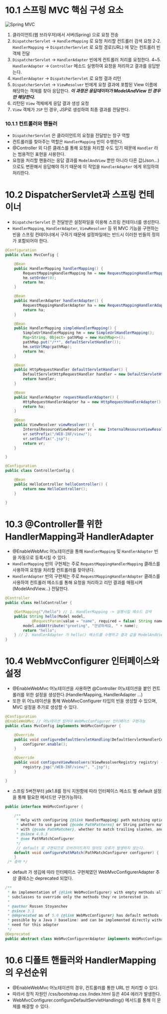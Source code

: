 # 10.1 스프링 MVC 핵심 구성 요소
![Spring MVC](https://velog.velcdn.com/images/idean3885/post/af165bda-7361-4c20-89e8-f8b78ce1160f/image.png)
1. 클라이언트(웹 브라우저)에서 서버(Spring) 으로 요청 전송
2. `DispatcherServlet` -> `HandlerMapping` 로 요청 처리할 컨트롤러 검색 요청
   2-2. `HandlerMapping` -> `DispatcherServlet` 로 요청 경로(URL) 에 맞는 컨트롤러 빈 객체 전달
3. `DispatcherServlet` -> `HandlerAdapter` 빈에게 컨트롤러 처리를 요청한다.
   4~5. `HandlerAdapter` -> `Controller` 메소드 실행하여 요청을 처리하고 결과를 응답받는다.
6. `HandlerAdapter` -> `DispatcherServlet` 로 요청 결과 리턴
7. `DispatcherServlet` -> `ViewResolver` 빈에게 요청 결과에 포함된 View 이름에 해당하는 객체를 찾아 응답한다.
   ***이 과정은 응답데이터가 ModelAndView 인 경우만 해당한다.***
8. 리턴된 `View` 객체에게 응답 결과 생성 요청
9. `View` 객체가 `JSP` 인 경우, JSP로 생성하여 최종 결과를 전달한다.

### 10.1.1 컨트롤러와 핸들러
- `DispatcherServlet` 은 클라이언트의 요청을 전달받는 창구 역할
- 컨트롤러를 찾아주는 역할은 `HandlerMapping` 빈이 수행한다.
- @Controller 외 다른 클래스를 통해 요청을 처리할 수도 있기 때문에 `Handler` 라는 범용적인 표현을 사용한다.
- 요청을 처리할 핸들러는 응답 결과를 `ModelAndView` 뿐만 아니라 다른 값(Json...) 으로도 변환해서 응답해야 하기 때문에 이 작업을 `HandlerAdapter` 에게 위임하여 처리한다.

# 10.2 DispatcherServlet과 스프링 컨테이너
- `DispatcherServlet` 은 전달받은 설정파일을 이용해 스프링 컨테이너를 생성한다.
- `HandlerMapping`, `HandlerAdapter`, `ViewResolver` 등 위 MVC 기능을 구현하는 빈을 스프링 컨테이너에서 구하기 때문에 설정파일에는 반드시 이러한 빈들의 정의가 포함되어야 한다.
```java
@Configuration
public class MvcConfig {

	@Bean
	public HandlerMapping handlerMapping() {
		RequestMappingHandlerMapping hm = new RequestMappingHandlerMapping();
		hm.setOrder(0);
		return hm;
	}

	@Bean
	public HandlerAdapter handlerAdapter() {
		RequestMappingHandlerAdapter ha = new RequestMappingHandlerAdapter();
		return ha;
	}

	@Bean
	public HandlerMapping simpleHandlerMapping() {
		SimpleUrlHandlerMapping hm = new SimpleUrlHandlerMapping();
		Map<String, Object> pathMap = new HashMap<>();
		pathMap.put("/**", defaultServletHandler());
		hm.setUrlMap(pathMap);
		return hm;
	}

	@Bean
	public HttpRequestHandler defaultServletHandler() {
		DefaultServletHttpRequestHandler handler = new DefaultServletHttpRequestHandler();
		return handler;
	}

	@Bean
	public HandlerAdapter requestHandlerAdapter() {
		HttpRequestHandlerAdapter ha = new HttpRequestHandlerAdapter();
		return ha;
	}

	@Bean
	public ViewResolver viewResolver() {
		InternalResourceViewResolver vr = new InternalResourceViewResolver();
		vr.setPrefix("/WEB-INF/view/");
		vr.setSuffix(".jsp");
		return vr;
	}

}

@Configuration
public class ControllerConfig {

	@Bean
	public HelloController helloController() {
		return new HelloController();
	}

}
```


# 10.3 @Controller를 위한 HandlerMapping과 HandlerAdapter
- @EnableWebMvc 어노테이션을 통해 `HandlerMapping` 및 `HandlerAdapter` 빈을 자동으로 등록시킬 수 있다.
- `HandlerMapping` 빈의 구현체는 주로 `RequestMappingHandlerMapping` 클래스를 사용하여 요청을 처리할 컨트롤러를 찾아낸다.
- `HandlerAdapter` 빈의 구현체는 주로 `RequestMappingHandlerAdapter` 클래스를 사용하여 컨트롤러 메소드를 통해 요청을 처리하고 리턴 결과를 매핑시켜(ModelAndView...) 전달한다.
```java
@Controller
public class HelloController {

	@GetMapping("/hello") // 1. HandlerMapping -> 실행시킬 메소드 검색
	public String hello(Model model,
			@RequestParam(value = "name", required = false) String name) {
		model.addAttribute("greeting", "안녕하세요, " + name);
		return "hello";
	} // 2. HandlerAdapter 가 hello() 메소드를 수행하고 결과 값을 ModelAndView 객체로 변경하여 리턴한다.
}
```

# 10.4 WebMvcConfigurer 인터페이스와 설정
- @EnableWebMvc 어노테이션을 사용하면 @Controller 어노테이션을 붙인 컨트롤러를 위한 설정을 생성한다.(HandlerMapping, HandlerAdapter ...)
- 또한 위 어노테이션을 통해 WebMvcConfigurer 타입의 빈을 생성할 수 있으며, MVC 설정을 추가로 생성할 수 있다.
```java
@Configuration
@EnableWebMvc // 어노테이션 있어야 WebMvcConfigurer 인터페이스 구현가능
public class MvcConfig implements WebMvcConfigurer {

	@Override
	public void configureDefaultServletHandling(DefaultServletHandlerConfigurer configurer) {
		configurer.enable();
	}

	@Override
	public void configureViewResolvers(ViewResolverRegistry registry) {
		registry.jsp("/WEB-INF/view/", ".jsp");
	}

}
```
- 스프링 5버전부터 jdk1.8를 정식 지원함에 따라 인터페이스 메소드 별 default 설정을 통해 필요한 메서드만 구현가능하다.
```java
public interface WebMvcConfigurer {

	/**
	 * Help with configuring {@link HandlerMapping} path matching options such as
	 * whether to use parsed {@code PathPatterns} or String pattern matching
	 * with {@code PathMatcher}, whether to match trailing slashes, and more.
	 * @since 4.0.3
	 * @see PathMatchConfigurer
	 */
     // default 로 구현되므로 오버라이드하지 않아도 오류가 발생하지 않는다.
	default void configurePathMatch(PathMatchConfigurer configurer) {
	}
 /* 중략 */
```
- default 가 생김에 따라 인터페이스 구현체였던 WebMvcConfigurerAdapter 추상 클래스는 deprecated 되었다.
```java
/**
 * An implementation of {@link WebMvcConfigurer} with empty methods allowing
 * subclasses to override only the methods they're interested in.
 *
 * @author Rossen Stoyanchev
 * @since 3.1
 * @deprecated as of 5.0 {@link WebMvcConfigurer} has default methods (made
 * possible by a Java 8 baseline) and can be implemented directly without the
 * need for this adapter
 */
@Deprecated
public abstract class WebMvcConfigurerAdapter implements WebMvcConfigurer {
```

# 10.6 디폴트 핸들러와 HandlerMapping의 우선순위
- @EnableWebMvc 어노테이션의 경우, 컨트롤러를 통한 URL 만 처리할 수 있다.
- 따라서 정적 자원인 /css/bootstrap.css /index.html 등은 404 에러가 발생한다.
- WebMvcConfigurer.configureDefaultServletHandling() 메서드를 통해 이 문제를 해결할 수 있다.